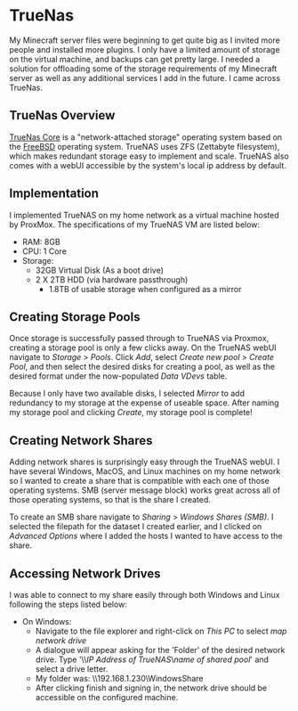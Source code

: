 # TrueNas

My Minecraft server files were beginning to get quite big as I invited more people and installed more plugins. I only have a limited amount of storage on the virtual machine, and backups can get pretty large. I needed a solution for offloading some of the storage requirements of my Minecraft server as well as any additional services I add in the future. I came across TrueNas. 

## TrueNas Overview

[TrueNas Core](https://www.truenas.com/) is a "network-attached storage" operating system based on the [FreeBSD](https://www.freebsd.org/) operating system. TrueNAS uses ZFS (Zettabyte filesystem), which makes redundant storage easy to implement and scale. TrueNAS also comes with a webUI accessible by the system's local ip address by default.

## Implementation

I implemented TrueNAS on my home network as a virtual machine hosted by ProxMox. The specifications of my TrueNAS VM are listed below:

  - RAM: 8GB
  - CPU: 1 Core
  - Storage:
    - 32GB Virtual Disk (As a boot drive)
    - 2 X 2TB HDD (via hardware passthrough)
      - 1.8TB of usable storage when configured as a mirror

## Creating Storage Pools

Once storage is successfully passed through to TrueNAS via Proxmox, creating a storage pool is only a few clicks away. On the TrueNAS webUI navigate to *Storage* > *Pools*. Click *Add*, select *Create new pool* > *Create Pool*, and then select the desired disks for creating a pool, as well as the desired format under the now-populated *Data VDevs* table. 

Because I only have two available disks, I selected *Mirror* to add redundancy to my storage at the expense of useable space. After naming my storage pool and clicking *Create*, my storage pool is complete!  

## Creating Network Shares 

Adding network shares is surprisingly easy through the TrueNAS webUI. I have several Windows, MacOS, and Linux machines on my home network so I wanted to create a share that is compatible with each one of those operating systems. SMB (server message block) works great across all of those operating systems, so that is the share I created. 

To create an SMB share navigate to *Sharing* > *Windows Shares (SMB)*. I selected the filepath for the dataset I created earlier, and I clicked on *Advanced Options* where I added the hosts I wanted to have access to the share. 

## Accessing Network Drives

I was able to connect to my share easily through both Windows and Linux following the steps listed below:

  - On Windows:
    - Navigate to the file explorer and right-click on *This PC* to select *map network drive*
    - A dialogue will appear asking for the 'Folder' of the desired network drive. Type '\\\\*IP Address of TrueNAS*\\*name of shared pool*' and select a drive letter. 
    - My folder was: \\\\192.168.1.230\\WindowsShare
    - After clicking finish and signing in, the network drive should be accessible on the configured machine. 
